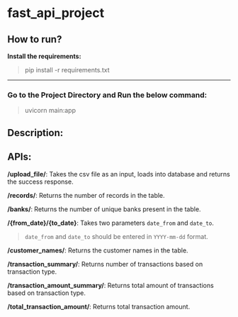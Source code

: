 # fast_api_project

## How to run?

**Install the requirements:**

>pip install -r requirements.txt

---
### Go to the Project Directory and Run the below command:

>uvicorn main:app

## Description:

## APIs:

**/upload_file/**: Takes the csv file as an input, loads into database and returns the success response.


**/records/**: Returns the number of records in the table.


**/banks/**: Returns the number of unique banks present in the table.


**/{from_date}/{to_date}**: Takes two parameters `date_from` and `date_to`.


  > `date_from` and `date_to` should be entered in `YYYY-mm-dd` format.
  
  
**/customer_names/**: Returns the customer names in the table.


**/transaction_summary/**: Returns number of transactions based on transaction type.


**/transaction_amount_summary/**: Returns total amount of transactions based on transaction type.


**/total_transaction_amount/**: Returns total transaction amount.
